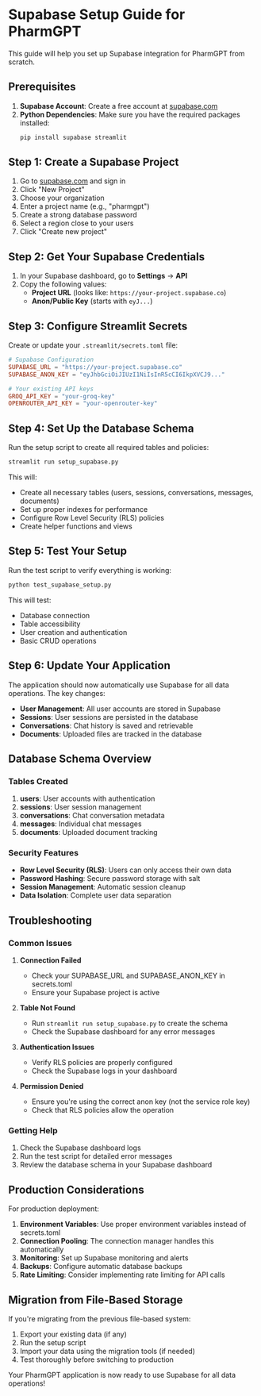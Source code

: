# Supabase Setup Guide for PharmGPT

This guide will help you set up Supabase integration for PharmGPT from scratch.

## Prerequisites

1. **Supabase Account**: Create a free account at [supabase.com](https://supabase.com)
2. **Python Dependencies**: Make sure you have the required packages installed:
   ```bash
   pip install supabase streamlit
   ```

## Step 1: Create a Supabase Project

1. Go to [supabase.com](https://supabase.com) and sign in
2. Click "New Project"
3. Choose your organization
4. Enter a project name (e.g., "pharmgpt")
5. Create a strong database password
6. Select a region close to your users
7. Click "Create new project"

## Step 2: Get Your Supabase Credentials

1. In your Supabase dashboard, go to **Settings** → **API**
2. Copy the following values:
   - **Project URL** (looks like: `https://your-project.supabase.co`)
   - **Anon/Public Key** (starts with `eyJ...`)

## Step 3: Configure Streamlit Secrets

Create or update your `.streamlit/secrets.toml` file:

```toml
# Supabase Configuration
SUPABASE_URL = "https://your-project.supabase.co"
SUPABASE_ANON_KEY = "eyJhbGciOiJIUzI1NiIsInR5cCI6IkpXVCJ9..."

# Your existing API keys
GROQ_API_KEY = "your-groq-key"
OPENROUTER_API_KEY = "your-openrouter-key"
```

## Step 4: Set Up the Database Schema

Run the setup script to create all required tables and policies:

```bash
streamlit run setup_supabase.py
```

This will:
- Create all necessary tables (users, sessions, conversations, messages, documents)
- Set up proper indexes for performance
- Configure Row Level Security (RLS) policies
- Create helper functions and views

## Step 5: Test Your Setup

Run the test script to verify everything is working:

```bash
python test_supabase_setup.py
```

This will test:
- Database connection
- Table accessibility
- User creation and authentication
- Basic CRUD operations

## Step 6: Update Your Application

The application should now automatically use Supabase for all data operations. The key changes:

- **User Management**: All user accounts are stored in Supabase
- **Sessions**: User sessions are persisted in the database
- **Conversations**: Chat history is saved and retrievable
- **Documents**: Uploaded files are tracked in the database

## Database Schema Overview

### Tables Created

1. **users**: User accounts with authentication
2. **sessions**: User session management
3. **conversations**: Chat conversation metadata
4. **messages**: Individual chat messages
5. **documents**: Uploaded document tracking

### Security Features

- **Row Level Security (RLS)**: Users can only access their own data
- **Password Hashing**: Secure password storage with salt
- **Session Management**: Automatic session cleanup
- **Data Isolation**: Complete user data separation

## Troubleshooting

### Common Issues

1. **Connection Failed**
   - Check your SUPABASE_URL and SUPABASE_ANON_KEY in secrets.toml
   - Ensure your Supabase project is active

2. **Table Not Found**
   - Run `streamlit run setup_supabase.py` to create the schema
   - Check the Supabase dashboard for any error messages

3. **Authentication Issues**
   - Verify RLS policies are properly configured
   - Check the Supabase logs in your dashboard

4. **Permission Denied**
   - Ensure you're using the correct anon key (not the service role key)
   - Check that RLS policies allow the operation

### Getting Help

1. Check the Supabase dashboard logs
2. Run the test script for detailed error messages
3. Review the database schema in your Supabase dashboard

## Production Considerations

For production deployment:

1. **Environment Variables**: Use proper environment variables instead of secrets.toml
2. **Connection Pooling**: The connection manager handles this automatically
3. **Monitoring**: Set up Supabase monitoring and alerts
4. **Backups**: Configure automatic database backups
5. **Rate Limiting**: Consider implementing rate limiting for API calls

## Migration from File-Based Storage

If you're migrating from the previous file-based system:

1. Export your existing data (if any)
2. Run the setup script
3. Import your data using the migration tools (if needed)
4. Test thoroughly before switching to production

Your PharmGPT application is now ready to use Supabase for all data operations!